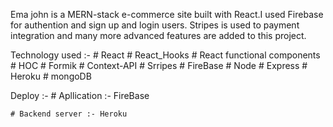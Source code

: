 Ema john is a MERN-stack e-commerce site built with React.I used Firebase for authention and sign up and login users.
Stripes is used to payment integration and many more advanced features are added to this project.
 
 
Technology used :-
    # React
    # React_Hooks
    # React functional components
    # HOC 
    # Formik
    # Context-API
    # Srripes
    # FireBase
    # Node
    # Express
    # Heroku
    # mongoDB
	
	
Deploy :-
    # Apllication :- FireBase
    
    
    # Backend server :- Heroku
